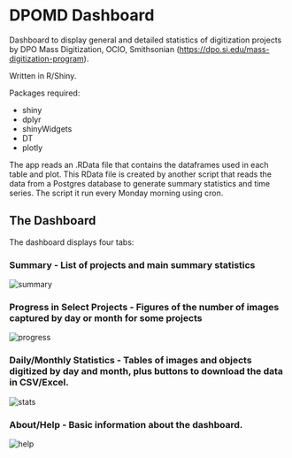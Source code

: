 # DPOMD Dashboard

Dashboard to display general and detailed statistics of digitization projects by DPO Mass Digitization, OCIO, Smithsonian (https://dpo.si.edu/mass-digitization-program).

Written in R/Shiny. 

Packages required:

 * shiny
 * dplyr
 * shinyWidgets
 * DT
 * plotly

The app reads an .RData file that contains the dataframes used in each table and plot. This RData file is created by another script that reads the data from a Postgres database to generate summary statistics and time series. The script it run every Monday morning using cron.

## The Dashboard

The dashboard displays four tabs:

### Summary - List of projects and main summary statistics

![summary](https://user-images.githubusercontent.com/2302171/80376569-029c5e80-8868-11ea-9d33-edf4d66098e0.png)

### Progress in Select Projects - Figures of the number of images captured by day or month for some projects

![progress](https://user-images.githubusercontent.com/2302171/80377533-68d5b100-8869-11ea-9425-72f09f686fd1.png)

### Daily/Monthly Statistics - Tables of images and objects digitized by day and month, plus buttons to download the data in CSV/Excel.

![stats](https://user-images.githubusercontent.com/2302171/80377682-99b5e600-8869-11ea-986c-b2234a29b73e.png)

### About/Help - Basic information about the dashboard.

![help](https://user-images.githubusercontent.com/2302171/80377798-bb16d200-8869-11ea-9c8c-5af62f5a9fb9.png)
